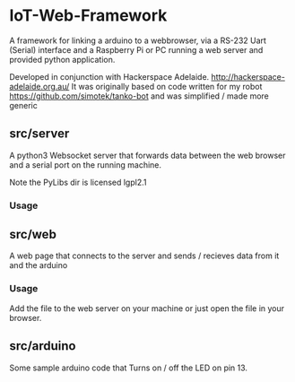 # IoT-Web-Framework
A framework for linking a arduino to a webbrowser, via a RS-232 Uart (Serial) interface and a Raspberry Pi or PC running a web server and provided python application.

Developed in conjunction with Hackerspace Adelaide. http://hackerspace-adelaide.org.au/
It was originally based on code written for my robot https://github.com/simotek/tanko-bot and was simplified / made more generic

## src/server
A python3 Websocket server that forwards data between the web browser and a serial port on the running machine.

Note the PyLibs dir is licensed lgpl2.1

### Usage

## src/web
A web page that connects to the server and sends / recieves data from it and the arduino

### Usage
Add the file to the web server on your machine or just open the file in your browser.

## src/arduino
Some sample arduino code that Turns on / off the LED on pin 13.
